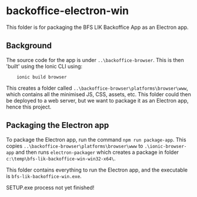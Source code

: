 # backoffice-electron-win

This folder is for packaging the BFS LIK Backoffice App as an Electron app.

## Background

The source code for the app is under `..\backoffice-browser`. This is then 'built' using the Ionic CLI using:
```
    ionic build browser
```

This creates a folder called `..\backoffice-browser\platforms\browser\www`, which contains all the minimised JS, CSS, assets, etc.
This folder could then be deployed to a web server, but we want to package it as an Electron app, hence this project.

## Packaging the Electron app

To package the Electron app, run the command `npm run package-app`. This copies `..\backoffice-browser\platforms\browser\www` to
`.\ionic-browser-app` and then runs `electron-packager` which creates a package in folder `c:\temp\bfs-lik-backoffice-win-win32-x64\`.

This folder contains everything to run the Electron app, and the executable is `bfs-lik-backoffice-win.exe`.

SETUP.exe process not yet finished!
